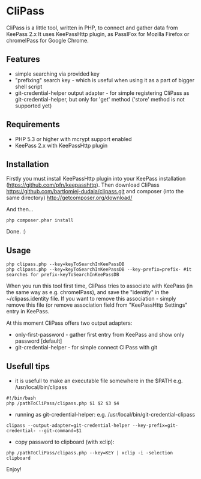 CliPass
=======

CliPass is a little tool, written in PHP, to connect and gather data from KeePass 2.x
It uses KeePassHttp plugin, as PassIFox for Mozilla Firefox or chromeIPass for Google Chrome.

Features
--------
* simple searching via provided key
* "prefixing" search key - which is useful when using it as a part of bigger shell script
* git-credential-helper output adapter - for simple registering CliPass as git-credential-helper, but only for 'get' method ('store' method is not supported yet)

Requirements
------------
* PHP 5.3 or higher with mcrypt support enabled
* KeePass 2.x with KeePassHttp plugin

Installation
------------
Firstly you must install KeePassHttp plugin into your KeePass installation (https://github.com/pfn/keepasshttp).
Then download CliPass https://github.com/bartlomiej-dudala/clipass.git and composer (into the same directory) http://getcomposer.org/download/

And then...

    php composer.phar install

Done. :)

Usage
-----

    php clipass.php --key=keyToSearchInKeePassDB
    php clipass.php --key=keyToSearchInKeePassDB --key-prefix=prefix- #it searches for prefix-keyToSearchInKeePassDB

When you run this tool first time, CliPass tries to associate with KeePass (in the same way as e.g. chromeIPass), and save the "identity" in the ~/clipass.identity file. If you want to remove this association - simply remove this file (or remove association field from "KeePassHttp Settings" entry in KeePass.

At this moment CliPass offers two output adapters:
* only-first-password - gather first entry from KeePass and show only password [default]
* git-credential-helper - for simple connect CliPass with git

Usefull tips
------------
* it is usefull to make an executable file somewhere in the $PATH e.g. /usr/local/bin/clipass

```Batchfile
#!/bin/bash
php /pathToCliPass/clipass.php $1 $2 $3 $4
```
* running as git-credential-helper: e.g. /usr/local/bin/git-credential-clipass

```Batchfile
clipass --output-adapter=git-credential-helper --key-prefix=git-credential- --git-command=$1
```
* copy password to clipboard (with xclip):

```Batchfile
php /pathToCliPass/clipass.php --key=KEY | xclip -i -selection clipboard
```

Enjoy!
 
